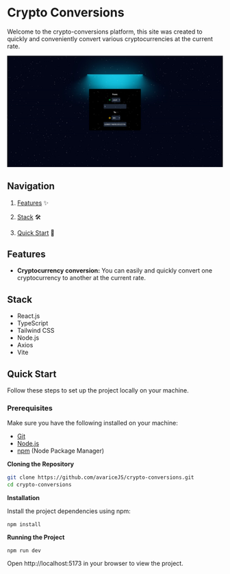 # Сrypto Сonversions 
Welcome to the crypto-conversions platform, this site was created to quickly and conveniently convert various cryptocurrencies at the current rate.

![Preview](/public/wibsite.jpg)

## Navigation
1. [Features](#features) ✨

2. [Stack](#stack) 🛠️

3. [Quick Start](#quick-start) 🚀

## Features
- **Cryptocurrency conversion:** You can easily and quickly convert one cryptocurrency to another at the current rate.


## Stack
- React.js
- TypeScript
- Tailwind CSS
- Node.js
- Axios
- Vite

## Quick Start
Follow these steps to set up the project locally on your machine.

### Prerequisites

Make sure you have the following installed on your machine:

- [Git](https://git-scm.com/downloads)
- [Node.js](https://nodejs.org/en)
- [npm](https://www.npmjs.com/) (Node Package Manager)


**Cloning the Repository**

```sh
git clone https://github.com/avariceJS/crypto-conversions.git
cd crypto-conversions
```

**Installation**

Install the project dependencies using npm:

```
npm install
```

**Running the Project**
```
npm run dev
```

Open http://localhost:5173 in your browser to view the project.
